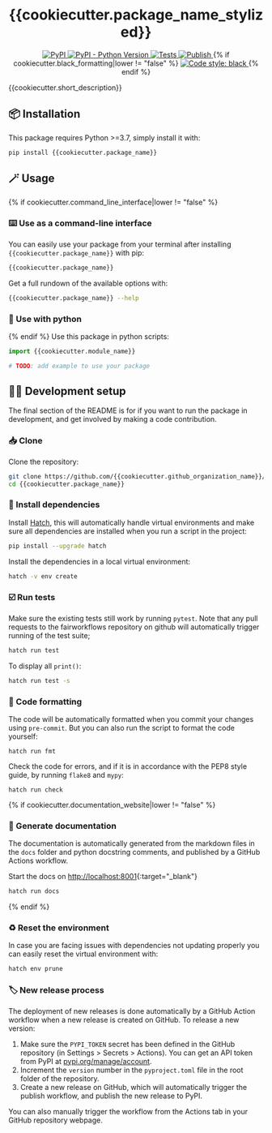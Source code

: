 <h1 align="center">
  {{cookiecutter.package_name_stylized}}
</h1>

<p align="center">
    <a href="https://pypi.org/project/{{cookiecutter.package_name}}">
        <img alt="PyPI" src="https://img.shields.io/pypi/v/{{cookiecutter.package_name}}?logo=pypi&logoColor=silver" />
    </a>
    <a href="https://pypi.org/project/{{cookiecutter.package_name}}">
        <img alt="PyPI - Python Version" src="https://img.shields.io/pypi/pyversions/{{cookiecutter.package_name}}?logo=python&logoColor=silver" />
    </a>
    <a href="https://github.com/{{cookiecutter.github_organization_name}}/{{cookiecutter.package_name}}/actions/workflows/test.yml">
        <img alt="Tests" src="https://github.com/{{cookiecutter.github_organization_name}}/{{cookiecutter.package_name}}/actions/workflows/test.yml/badge.svg" />
    </a>
    <a href="https://github.com/{{cookiecutter.github_organization_name}}/{{cookiecutter.package_name}}/actions/workflows/publish.yml">
        <img alt="Publish" src="https://github.com/{{cookiecutter.github_organization_name}}/{{cookiecutter.package_name}}/actions/workflows/publish.yml/badge.svg" />
    </a>{% if cookiecutter.black_formatting|lower != "false" %}
    <a href="https://github.com/psf/black">
        <img alt="Code style: black" src="https://img.shields.io/badge/code%20style-black-000000.svg" />
    </a>{% endif %}
</p>

{{cookiecutter.short_description}}

## 📦️ Installation

This package requires Python >=3.7, simply install it with:

```shell
pip install {{cookiecutter.package_name}}
```

## 🪄 Usage
{% if cookiecutter.command_line_interface|lower != "false" %}
### ⌨️ Use as a command-line interface

You can easily use your package from your terminal after installing `{{cookiecutter.package_name}}` with pip:

```bash
{{cookiecutter.package_name}}
```

Get a full rundown of the available options with:

```bash
{{cookiecutter.package_name}} --help
```

### 🐍 Use with python

{% endif %} Use this package in python scripts:

 ```python
import {{cookiecutter.module_name}}

# TODO: add example to use your package
 ```

## 🧑‍💻 Development setup

The final section of the README is for if you want to run the package in development, and get involved by making a code contribution.


### 📥️ Clone

Clone the repository:

```bash
git clone https://github.com/{{cookiecutter.github_organization_name}}/{{cookiecutter.package_name}}
cd {{cookiecutter.package_name}}
```
### 🐣 Install dependencies

Install [Hatch](https://hatch.pypa.io), this will automatically handle virtual environments and make sure all dependencies are installed when you run a script in the project:

```bash
pip install --upgrade hatch
```

Install the dependencies in a local virtual environment:

```bash
hatch -v env create
```

### ☑️ Run tests

Make sure the existing tests still work by running ``pytest``. Note that any pull requests to the fairworkflows repository on github will automatically trigger running of the test suite;

```bash
hatch run test
```

To display all `print()`:

```bash
hatch run test -s
```

### 🧹 Code formatting

The code will be automatically formatted when you commit your changes using `pre-commit`. But you can also run the script to format the code yourself:

```
hatch run fmt
```

Check the code for errors, and if it is in accordance with the PEP8 style guide, by running `flake8` and `mypy`:

```
hatch run check
```
{% if cookiecutter.documentation_website|lower != "false" %}
### 📖 Generate documentation

The documentation is automatically generated from the markdown files in the `docs` folder and python docstring comments, and published by a GitHub Actions workflow.

Start the docs on [http://localhost:8001](http://localhost:8001){:target="_blank"}

```bash
hatch run docs
```
{% endif %}
### ♻️ Reset the environment

In case you are facing issues with dependencies not updating properly you can easily reset the virtual environment with:

```bash
hatch env prune
```

### 🏷️ New release process

The deployment of new releases is done automatically by a GitHub Action workflow when a new release is created on GitHub. To release a new version:

1. Make sure the `PYPI_TOKEN` secret has been defined in the GitHub repository (in Settings > Secrets > Actions). You can get an API token from PyPI at [pypi.org/manage/account](https://pypi.org/manage/account).
2. Increment the `version` number in the `pyproject.toml` file in the root folder of the repository.
3. Create a new release on GitHub, which will automatically trigger the publish workflow, and publish the new release to PyPI.

You can also manually trigger the workflow from the Actions tab in your GitHub repository webpage.
